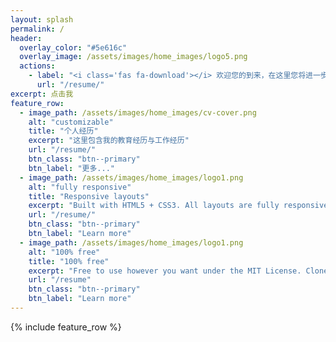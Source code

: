 ```yaml
---
layout: splash
permalink: /
header:
  overlay_color: "#5e616c"
  overlay_image: /assets/images/home_images/logo5.png
  actions:
    - label: "<i class='fas fa-download'></i> 欢迎您的到来，在这里您将进一步了解我"
      url: "/resume/"
excerpt: 点击我
feature_row:
  - image_path: /assets/images/home_images/cv-cover.png
    alt: "customizable"
    title: "个人经历"
    excerpt: "这里包含我的教育经历与工作经历"
    url: "/resume/"
    btn_class: "btn--primary"
    btn_label: "更多..."
  - image_path: /assets/images/home_images/logo1.png
    alt: "fully responsive"
    title: "Responsive layouts"
    excerpt: "Built with HTML5 + CSS3. All layouts are fully responsive with helpers to augment your content."
    url: "/resume/"
    btn_class: "btn--primary"
    btn_label: "Learn more"
  - image_path: /assets/images/home_images/logo1.png
    alt: "100% free"
    title: "100% free"
    excerpt: "Free to use however you want under the MIT License. Clone it, fork it, customize it... whatever!"
    url: "/resume"
    btn_class: "btn--primary"
    btn_label: "Learn more"      
---
```


{% include feature_row %}

